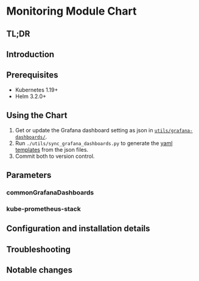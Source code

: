 
# Monitoring Module Chart

## TL;DR

## Introduction

## Prerequisites

- Kubernetes 1.19+
- Helm 3.2.0+

## Using the Chart

1. Get or update the Grafana dashboard setting as json in [`utils/grafana-dashboards/`](utils/grafana-dashboards/).
2. Run `./utils/sync_grafana_dashboards.py` to generate the [yaml templates](templates/grafana/dashboards-1.14/) from the json files.
3. Commit both to version control.

## Parameters

### commonGrafanaDashboards


### kube-prometheus-stack












## Configuration and installation details


## Troubleshooting


## Notable changes
